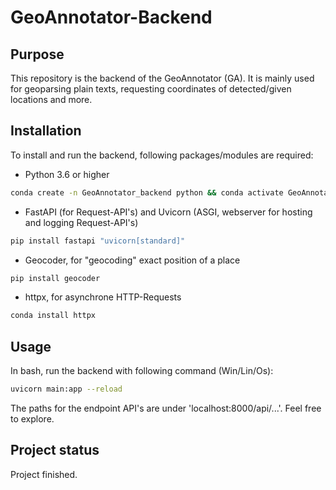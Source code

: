 # GeoAnnotator-Backend

## Purpose
This repository is the backend of the GeoAnnotator (GA). It is mainly used for geoparsing
plain texts, requesting coordinates of detected/given locations and more.

## Installation
To install and run the backend, following packages/modules are required:
- Python 3.6 or higher
```bash
conda create -n GeoAnnotator_backend python && conda activate GeoAnnotator_backend
```
- FastAPI (for Request-API's) and Uvicorn (ASGI, webserver for hosting and logging Request-API's)
```bash
pip install fastapi "uvicorn[standard]"
```
- Geocoder, for "geocoding" exact position of a place
```bash
pip install geocoder
```
- httpx, for asynchrone HTTP-Requests
```bash
conda install httpx
```

## Usage
In bash, run the backend with following command (Win/Lin/Os):
```bash
uvicorn main:app --reload
```
The paths for the endpoint API's are under 'localhost:8000/api/...'. Feel free to explore.

## Project status
Project finished.